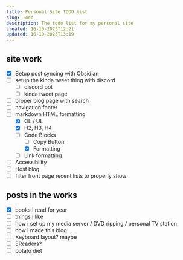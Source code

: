 ```yaml
---
title: Personal Site TODO list
slug: Todo
description: The todo list for my personal site
created: 16-10-2023T12:21
updated: 16-10-2023T13:19
---
```

## site work
- [x]  Setup post syncing with Obsidian
- [ ] setup the kinda tweet thing with discord
	- [ ] discord bot
	- [ ] kinda tweet page
- [ ] proper blog page with search
- [ ] navigation footer
- [ ] markdown HTML formatting
	- [x] OL / UL
	- [x] H2, H3, H4
	- [ ] Code Blocks
		- [ ] Copy Button
		- [x] Formatting
	- [ ] Link formatting
- [ ] Accessibility
- [ ] Host blog
- [ ] filter front page recent lists to properly show

## posts in the works
- [x] books I read for year
- [ ] things i like
- [ ] how i set up my media server / DVD ripping / personal TV station
- [ ] how i made this blog
- [ ] Keyboard layout? maybe
- [ ] EReaders?
- [ ] potato diet